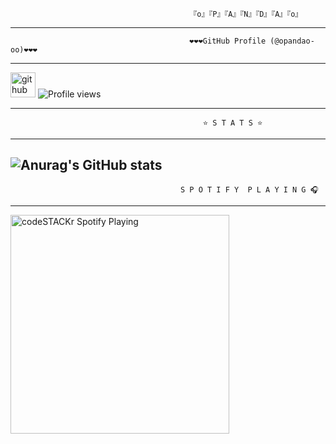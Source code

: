                                             『o』『P』『A』『N』『D』『A』『o』

---
                                            ❤️❤️❤️GitHub Profile (@opandao-oo)❤️❤️❤️
---

[<img src='https://cdn.jsdelivr.net/npm/simple-icons@3.0.1/icons/github.svg' alt='github' height='40'>](https://github.com/opandao-oo)  ![Profile views](https://gpvc.arturio.dev/opandao-oo)

---
                                               ⭐ S T A T S ⭐
---

![Anurag's GitHub stats](https://github-readme-stats.vercel.app/api?username=opandao-oo&show_icons=true&theme=dark)
---

                                          S P O T I F Y  P L A Y I N G 🎧

---

[<img src="https://now-playing-codestackr.vercel.app/api/spotify-playing" alt="codeSTACKr Spotify Playing" width="350" />](https://open.spotify.com/user/swyqyimdc12jajde4vpwd2x1b)



